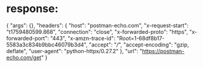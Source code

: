 # response:

{
    "args": {},
    "headers": {
        "host": "postman-echo.com",
        "x-request-start": "t1759480599.868",
        "connection": "close",
        "x-forwarded-proto": "https",
        "x-forwarded-port": "443",
        "x-amzn-trace-id": "Root=1-68df8b17-5583a3c834b9bbc46079b3d4",
        "accept": "*/*",
        "accept-encoding": "gzip, deflate",
        "user-agent": "python-httpx/0.27.2"
    },
    "url": "https://postman-echo.com/get"
}

